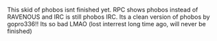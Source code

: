 This skid of phobos isnt finished yet. RPC shows phobos instead of RAVENOUS and IRC is still phobos IRC.
Its a clean version of phobos by gopro336!!
Its so bad LMAO
(lost interrest long time ago, will never be finished)
